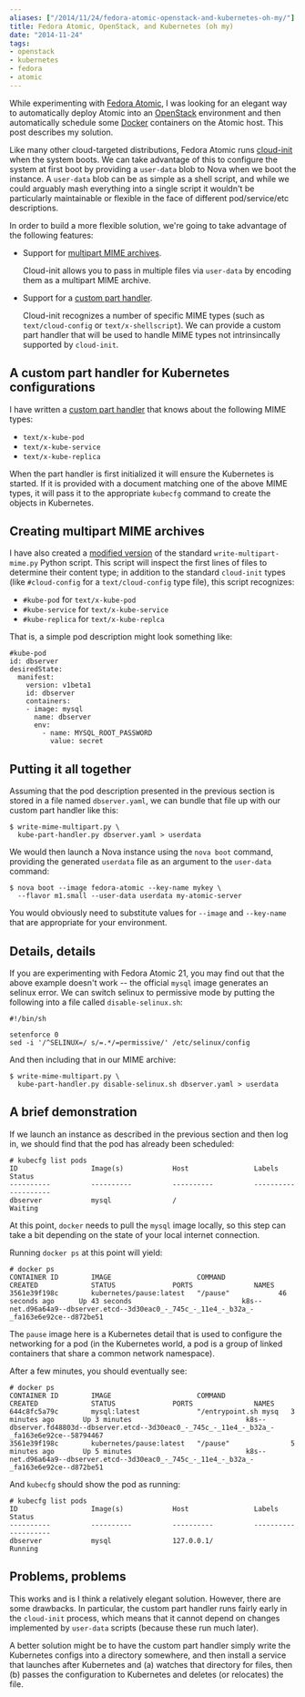 ```yaml
---
aliases: ["/2014/11/24/fedora-atomic-openstack-and-kubernetes-oh-my/"]
title: Fedora Atomic, OpenStack, and Kubernetes (oh my)
date: "2014-11-24"
tags:
- openstack
- kubernetes
- fedora
- atomic
---
```


While experimenting with [Fedora Atomic][], I was looking for an
elegant way to automatically deploy Atomic into an [OpenStack][]
environment and then automatically schedule some [Docker][] containers
on the Atomic host.  This post describes my solution.

[fedora atomic]: http://www.projectatomic.io/
[docker]: http://docker.com/
[openstack]: http://openstack.org/

<!-- more -->

Like many other cloud-targeted distributions, Fedora Atomic runs
[cloud-init][] when the system boots.  We can take advantage of this
to configure the system at first boot by providing a `user-data` blob
to Nova when we boot the instance.  A `user-data` blob can be as
simple as a shell script, and while we could arguably mash everything
into a single script it wouldn't be particularly maintainable or
flexible in the face of different pod/service/etc descriptions.

[cloud-init]: http://cloudinit.readthedocs.org/

In order to build a more flexible solution, we're going to take
advantage of the following features:

- Support for [multipart MIME archives][ci-multipart].

    Cloud-init allows you to pass in multiple files via `user-data` by
    encoding them as a multipart MIME archive.

- Support for a [custom part handler][ci-part].

    Cloud-init recognizes a number of specific MIME types (such as
    `text/cloud-config` or `text/x-shellscript`).  We can provide a
    custom part handler that will be used to handle MIME types not
    intrinsincally supported by `cloud-init`.

[ci-multipart]: http://cloudinit.readthedocs.org/en/latest/topics/format.html#mime-multi-part-archive
[ci-part]: http://cloudinit.readthedocs.org/en/latest/topics/format.html#part-handler

## A custom part handler for Kubernetes configurations

I have written a [custom part handler][kube-part-handler] that knows
about the following MIME types:

[kube-part-handler]: https://github.com/larsks/atomic-kubernetes-tools/blob/master/kube-part-handler.py

- `text/x-kube-pod`
- `text/x-kube-service`
- `text/x-kube-replica`

When the part handler is first initialized it will ensure the
Kubernetes is started.  If it is provided with a document matching one
of the above MIME types, it will pass it to the appropriate `kubecfg`
command to create the objects in Kubernetes.

## Creating multipart MIME archives

I have also created a [modified version][] of the standard
`write-multipart-mime.py` Python script.  This script will inspect the
first lines of files to determine their content type; in addition to
the standard `cloud-init` types (like `#cloud-config` for a
`text/cloud-config` type file), this script recognizes:

[modified version]: https://github.com/larsks/atomic-kubernetes-tools/blob/master/write-mime-multipart.py

- `#kube-pod` for `text/x-kube-pod`
- `#kube-service` for `text/x-kube-service`
- `#kube-replica` for `text/x-kube-replca`

That is, a simple pod description might look something like:

    #kube-pod
    id: dbserver
    desiredState:
      manifest:
        version: v1beta1
        id: dbserver
        containers:
        - image: mysql
          name: dbserver
          env:
            - name: MYSQL_ROOT_PASSWORD
              value: secret

## Putting it all together

Assuming that the pod description presented in the previous section is
stored in a file named `dbserver.yaml`, we can bundle that file up
with our custom part handler like this:

    $ write-mime-multipart.py \
      kube-part-handler.py dbserver.yaml > userdata

We would then launch a Nova instance using the `nova boot` command,
providing the generated `userdata` file as an argument to the
`user-data` command:

    $ nova boot --image fedora-atomic --key-name mykey \
      --flavor m1.small --user-data userdata my-atomic-server

You would obviously need to substitute values for `--image` and
`--key-name` that are appropriate for your environment.

## Details, details

If you are experimenting with Fedora Atomic 21, you may find out that
the above example doesn't work -- the official `mysql` image generates
an selinux error.  We can switch selinux to permissive mode by putting
the following into a file called `disable-selinux.sh`:

    #!/bin/sh

    setenforce 0
    sed -i '/^SELINUX=/ s/=.*/=permissive/' /etc/selinux/config

And then including that in our MIME archive:

    $ write-mime-multipart.py \
      kube-part-handler.py disable-selinux.sh dbserver.yaml > userdata

## A brief demonstration

If we launch an instance as described in the previous section and then
log in, we should find that the pod has already been scheduled:

    # kubecfg list pods
    ID                  Image(s)            Host                Labels              Status
    ----------          ----------          ----------          ----------          ----------
    dbserver            mysql               /                                       Waiting

At this point, `docker` needs to pull the `mysql` image locally, so
this step can take a bit depending on the state of your local internet
connection.

Running `docker ps` at this point will yield:

    # docker ps
    CONTAINER ID        IMAGE                     COMMAND             CREATED             STATUS              PORTS               NAMES
    3561e39f198c        kubernetes/pause:latest   "/pause"            46 seconds ago      Up 43 seconds                           k8s--net.d96a64a9--dbserver.etcd--3d30eac0_-_745c_-_11e4_-_b32a_-_fa163e6e92ce--d872be51   

The `pause` image here is a Kubernetes detail that is used to
configure the networking for a pod (in the Kubernetes world, a pod is
a group of linked containers that share a common network namespace).

After a few minutes, you should eventually see:

    # docker ps
    CONTAINER ID        IMAGE                     COMMAND                CREATED             STATUS              PORTS               NAMES
    644c8fc5a79c        mysql:latest              "/entrypoint.sh mysq   3 minutes ago       Up 3 minutes                            k8s--dbserver.fd48803d--dbserver.etcd--3d30eac0_-_745c_-_11e4_-_b32a_-_fa163e6e92ce--58794467   
    3561e39f198c        kubernetes/pause:latest   "/pause"               5 minutes ago       Up 5 minutes                            k8s--net.d96a64a9--dbserver.etcd--3d30eac0_-_745c_-_11e4_-_b32a_-_fa163e6e92ce--d872be51        

And `kubecfg` should show the pod as running:

    # kubecfg list pods
    ID                  Image(s)            Host                Labels              Status
    ----------          ----------          ----------          ----------          ----------
    dbserver            mysql               127.0.0.1/                              Running


## Problems, problems

This works and is I think a relatively elegant solution.  However,
there are some drawbacks.  In particular, the custom part handler
runs fairly early in the `cloud-init` process, which means that it
cannot depend on changes implemented by `user-data` scripts (because
these run much later).

A better solution might be to have the custom part handler simply
write the Kubernetes configs into a directory somewhere, and then
install a service that launches after Kubernetes and (a) watches that
directory for files, then (b) passes the configuration to Kubernetes
and deletes (or relocates) the file.


